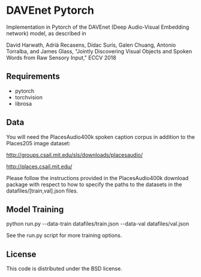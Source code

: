 # DAVEnet Pytorch

Implementation in Pytorch of the DAVEnet (Deep Audio-Visual Embedding network) model, as described in

David Harwath, Adrià Recasens, Dídac Surís, Galen Chuang, Antonio Torralba, and James Glass, "Jointly Discovering Visual Objects and Spoken Words from Raw Sensory Input," ECCV 2018

## Requirements

- pytorch
- torchvision
- librosa

## Data

You will need the PlacesAudio400k spoken caption corpus in addition to the Places205 image dataset:

http://groups.csail.mit.edu/sls/downloads/placesaudio/

http://places.csail.mit.edu/

Please follow the instructions provided in the PlacesAudio400k download package with respect to how to specify the paths to the datasets in the datafiles/[train,val].json files.

## Model Training

python run.py --data-train datafiles/train.json --data-val datafiles/val.json

See the run.py script for more training options.

## License

This code is distributed under the BSD license.